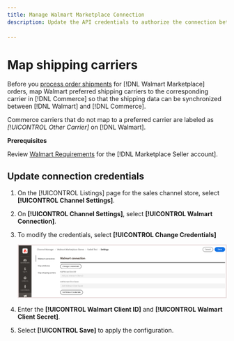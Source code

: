 ```yaml
---
title: Manage Walmart Marketplace Connection
description: Update the API credentials to authorize the connection between a [DNL! Commerce] store view and the [!DNL Walmart Marketplace]. The connection is required to connect Commerce product listings and synchronize inventory, price, order, and shipping data between Commerce and the Walmart.

---
```


# Map shipping carriers

Before you [process order shipments](process-orders.md#ship-an-order) for [!DNL Walmart Marketplace] orders, map Walmart preferred shipping carriers to the corresponding carrier in [!DNL Commerce] so that the shipping data can be synchronized between [!DNL Walmart] and [!DNL Commerce].

Commerce carriers that do not map to a preferred carrier are labeled as *[!UICONTROL Other Carrier]* on [!DNL Walmart].

**Prerequisites**

Review [Walmart Requirements](walmart-requirements.md) for the [!DNL Marketplace Seller account].

## Update connection credentials

1. On the [!UICONTROL Listings] page for the sales channel store, select **[!UICONTROL Channel Settings]**.

1. On **[!UICONTROL Channel Settings]**, select **[!UICONTROL Walmart Connection]**.

1. To modify the credentials, select **[!UICONTROL Change Credentials]**

   ![Update Walmart API credentials to authorize connection](assets/update-connection-credentials.png)

1. Enter the **[!UICONTROL Walmart Client ID]** and **[!UICONTROL Walmart Client Secret]**.

1. Select **[!UICONTROL Save]** to apply the configuration.
